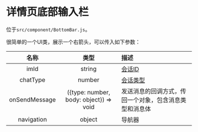 # 详情页底部输入栏

位于`src/component/BottomBar.js`。

很简单的一个UI类，展示一个右箭头，可以传入如下参数：

| 名称 | 类型 | 描述 |
| :-: | :-: | :- |
| imId | string | [会话ID](struct/Conversation#会话对象) |
| chatType | number | [会话类型](struct/Conversation#会话类型) |
| onSendMessage | ({type: number, body: object}) => void | 发送消息的回调方式，传回一个对象，包含消息类型和消息体 |
| navigation | object | 导航器 |